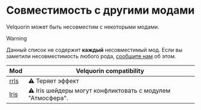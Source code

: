 # Совместимость с другими модами
Velquorin может быть несовместим с некоторыми модами.

> [!WARNING]
> Данный список не содержит **каждый** несовместимый мод.
> Если вы заметили несовместимость любого рода, [сообщите нам](https://github.com/velquorin/client/issues/new/choose) об этом.

| Mod                                               | Velquorin compatibility                                           |
|---------------------------------------------------|-------------------------------------------------------------------|
| [rrls](https://github.com/dima-dencep/rrls)       | :warning: Теряет эффект                                           |
| [Iris](https://www.irisshaders.dev/)              | :warning: Iris шейдеры могут конфликтовать с модулем "Атмосфера". |
